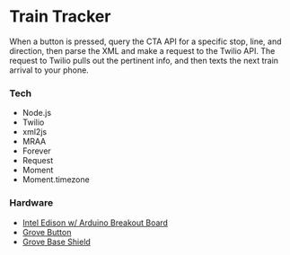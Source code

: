 # Train Tracker
When a button is pressed, query the CTA API for a specific stop, line, and direction, then parse the XML and make a request to the Twilio API. The request to Twilio pulls out the pertinent info, and then texts the next train arrival to your phone.

	
### Tech
- Node.js
- Twilio
- xml2js
- MRAA
- Forever
- Request
- Moment
- Moment.timezone
	

### Hardware
- [Intel Edison w/ Arduino Breakout Board](https://www.sparkfun.com/products/13097)
- [Grove Button](http://www.seeedstudio.com/depot/Grove-Button-p-766.html)
- [Grove Base Shield](http://www.seeedstudio.com/depot/Grove-Base-Shield-p-754.html)